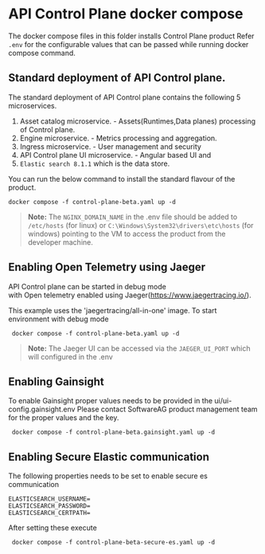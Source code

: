 # API Control Plane docker compose 

The docker compose files in this folder installs Control Plane product 
Refer `.env` for the configurable values that can be passed while running docker
compose command.

## Standard deployment of API Control plane.
The standard deployment of API Control plane contains the following 5 microservices.

1. Asset catalog microservice. - Assets(Runtimes,Data planes) processing of Control plane.
2. Engine microservice. - Metrics processing and aggregation.
3. Ingress microservice. - User management and security
4. API Control plane UI microservice. - Angular based UI
   and
5. `Elastic search 8.1.1` which is the data store.

You can run the below command to install the standard flavour of the  product.

```
docker compose -f control-plane-beta.yaml up -d

```

> **Note:** The `NGINX_DOMAIN_NAME` in the .env file should be added to `/etc/hosts` (for linux) or 
> `C:\Windows\System32\drivers\etc\hosts` (for windows)
pointing to the VM to access the product from the developer machine.

## Enabling Open Telemetry using Jaeger
API Control plane can be started in debug mode  
with Open telemetry enabled using Jaeger(https://www.jaegertracing.io/).
 
This example uses the 'jaegertracing/all-in-one' image.
To start environment with debug mode 
```
 docker compose -f control-plane-beta.yaml up -d
```
> **Note:** The Jaeger UI can be accessed via the `JAEGER_UI_PORT` which will configured
> in the .env 

## Enabling Gainsight
To enable Gainsight proper values needs to be provided in the 
ui/ui-config.gainsight.env
Please contact SoftwareAG product management team for the proper values and the key.

```
 docker compose -f control-plane-beta.gainsight.yaml up -d
```

## Enabling Secure Elastic communication
The following properties needs to be set to enable secure es communication
```
ELASTICSEARCH_USERNAME=
ELASTICSEARCH_PASSWORD=
ELASTICSEARCH_CERTPATH=
```
After setting these execute
```
 docker compose -f control-plane-beta-secure-es.yaml up -d
```
